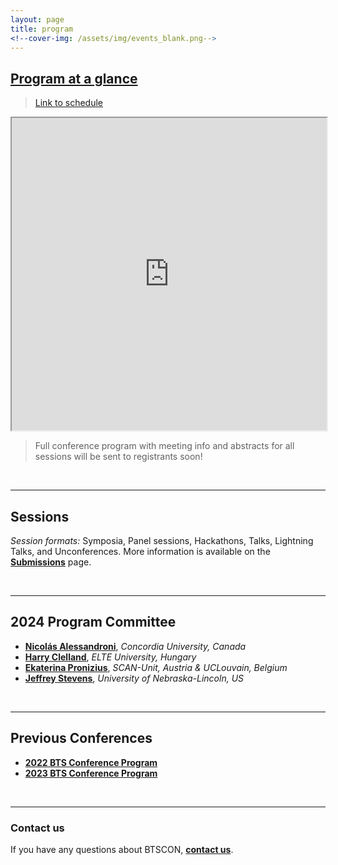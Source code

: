 ```yaml
---
layout: page
title: program
<!--cover-img: /assets/img/events_blank.png-->
---
```


<!--
<h4 align="center"><i>Note:</i> The live conference schedule with links to sessions will be provided to conference registrants via email. To access the live schedule, <a href="{{site.baseurl}}/registration/">REGISTER NOW</a></h4>


<iframe src="https://docs.google.com/document/d/e/2PACX-1vRjEo4C0ED_1zqmipc2BnWZPFU-kaEL6YbXhkuehNbuQEhp4g8ue394QZLJb6hx0znx0tolHuSXmOCT/pub?embedded=true" width="750" height="500"></iframe>

<h3><a href="https://docs.google.com/document/d/1oaoYdM5wclx9PRBcThPSmPXMQvmGHZB2qbF-h7c_vok/edit?usp=sharing" target="blank">View the 2023 BTS Conference Program here</a></h3>

> Note: Session times subject to change
-->



<h2><a href="https://docs.google.com/spreadsheets/d/e/2PACX-1vS7QRHWnnyVJnIESN2lVz8cPo27UzGdvkvDXm86YQFLeO9apf0YcQGkAZEIqPyeJPUPh3s2vxopVdkb/pubhtml?gid=1014562965&single=true" target="_blank">Program at a glance</a></h2>

>[Link to schedule](https://docs.google.com/spreadsheets/d/e/2PACX-1vS7QRHWnnyVJnIESN2lVz8cPo27UzGdvkvDXm86YQFLeO9apf0YcQGkAZEIqPyeJPUPh3s2vxopVdkb/pubhtml?gid=1014562965&single=true)

<iframe width='100%' height='500' src="https://docs.google.com/spreadsheets/d/e/2PACX-1vS7QRHWnnyVJnIESN2lVz8cPo27UzGdvkvDXm86YQFLeO9apf0YcQGkAZEIqPyeJPUPh3s2vxopVdkb/pubhtml?gid=1014562965&amp;single=true&amp;widget=true&amp;headers=false"></iframe>

>Full conference program with meeting info and abstracts for all sessions will be sent to registrants soon!

<br>



***

## Sessions

*Session formats:* Symposia, Panel sessions, Hackathons, Talks, Lightning Talks, and Unconferences. More information is available on the [**Submissions**]({{site.baseurl}}/submissions/) page.

<br>

***

## 2024 Program Committee
* [**Nicolás Alessandroni**](https://scholar.google.com/citations?user=O0JkchsAAAAJ&hl=en), *Concordia University, Canada*
* [**Harry Clelland**](https://scholar.google.com/citations?user=BfKnTpEAAAAJ&hl=en), *ELTE University, Hungary*
* [**Ekaterina Pronizius**](https://pronizius.com/), *SCAN-Unit, Austria & UCLouvain, Belgium*
* [**Jeffrey Stevens**](https://jeffreyrstevens.quarto.pub/), *University of Nebraska-Lincoln, US*

<br>

***

## Previous Conferences

* <a href="https://docs.google.com/document/d/17m6t7or53uvFErIW_WHvegwlwV2Cq_rvG5ny-4cBkpM/edit?usp=sharing" target="blank"><b>2022 BTS Conference Program</b></a>
* <a href="https://docs.google.com/document/d/1oaoYdM5wclx9PRBcThPSmPXMQvmGHZB2qbF-h7c_vok/edit?usp=sharing" target="blank"><b>2023 BTS Conference Program</b></a>

<br>

***

### Contact us
If you have any questions about BTSCON, [**contact us**](mailto:bigteamscienceconference@gmail.com).

<br>
<br>

